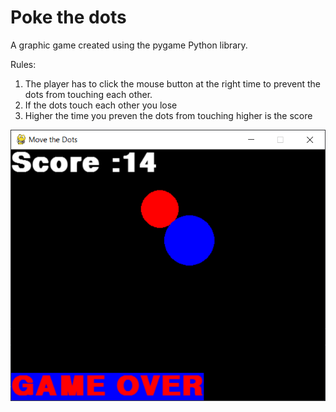 # Poke the dots

A graphic game created using the pygame Python library. 

Rules: 
  1. The player has to click the mouse button at the right time to prevent the dots from touching each other. 
  2. If the dots touch each other you lose
  3. Higher the time you preven the dots from touching higher is the score



![Snapshot of the game](https://github.com/sanjana707/Poke_the_dots/blob/main/Snap.PNG)

